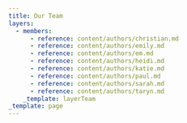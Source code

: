 ```yaml
---
title: Our Team
layers:
  - members:
      - reference: content/authors/christian.md
      - reference: content/authors/emily.md
      - reference: content/authors/em.md
      - reference: content/authors/heidi.md
      - reference: content/authors/katie.md
      - reference: content/authors/paul.md
      - reference: content/authors/sarah.md
      - reference: content/authors/taryn.md
    _template: layerTeam
_template: page
---
```

